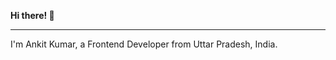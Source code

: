 **Hi there! 👋**  
___________________________________________________________________________________________________________________
I'm Ankit Kumar, a Frontend Developer from Uttar Pradesh, India. 
